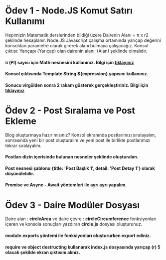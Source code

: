 # Ödev 1 - Node.JS Komut Satırı Kullanımı

Hepimizin Matematik derslerinden bildiği üzere Dairenin Alanı = π x r2 şeklinde hesaplanır. Node.JS Javascript çalışma ortamında yarıçap değerini konsoldan parametre olarak girerek alanı bulmaya çalışacağız.
Konsol çıktısı: Yarıçapı (Yarıçap) olan dairenin alanı: (Alan) şeklinde olmalıdır.

#### π (PI) sayısı için Math nesnesini kullanınız. Bilgi için [tıklayınız](https://www.w3schools.com/js/js_math.asp)

#### Konsol çıktısında Template String ${expression} yapısını kullanınız.

#### Sonucu virgülden sonra 2 rakam gösterek gerçekleştiriniz. Bilgi için [tıklayınız](https://www.w3schools.com/jsref/jsref_tofixed.asp)

# Ödev 2 - Post Sıralama ve Post Ekleme
Blog oluşturmaya hazır mısınız? Konsol ekranında postlarımızı sıralayalım, sonrasında yeni bir post oluşturalım ve yeni post ile birlikte postlarımızı tekrar sıralayalım.

#### Postları dizin içerisinde bulunan nesneler şeklinde oluşturalım.

#### Post nesnesi şablonu {title: 'Post Başlık 1', detail: 'Post Detay 1'} olarak düşünülebilir.

#### Promise ve Async - Await yöntemleri ile ayrı ayrı yapalım.



# Ödev 3 - Daire Modüler Dosyası

Daire alan : **circleArea** ve daire çevre : **circleCircumference** fonksiyonları içeren ve konsola sonuçları yazdıran **circle.js** dosyası oluşturunuz.

#### module.exports yöntemi ile fonksiyonları oluştururken export ediniz.

#### require ve object destructing kullanarak index.js dosyasında yarıçap (r) 5 olacak şekilde ekran çıktısını alınız.

